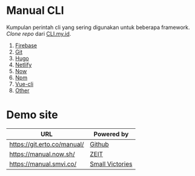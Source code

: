 # Manual CLI
Kumpulan perintah cli yang sering digunakan untuk beberapa framework. _Clone repo_ dari [CLI.my.id](https://cli.my.id).

1. [Firebase](firebase.md)
2. [Git](git.md)
3. [Hugo](hugo.md)
4. [Netlify](netlify.md)
5. [Now](now.md)
6. [Npm](npm.md)
7. [Vue-cli](vue-cli.md)
8. [Other](other.md)

# Demo site

URL | Powered by
---------|----------
 https://git.erto.co/manual/ | [Github](https://git.erto.co/manual/)
 https://manual.now.sh/ | [ZEIT](https://manual.now.sh/)
 https://manual.smvi.co/ | [Small Victories](https://manual.smvi.co/)
